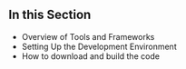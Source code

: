 ## In this Section
* Overview of Tools and Frameworks
* Setting Up the Development Environment
* How to download and build the code

